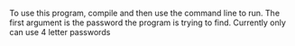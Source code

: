 To use this program, compile and then use the command line to run. The first argument is the password the program is trying to find.
Currently only can use 4 letter passwords
